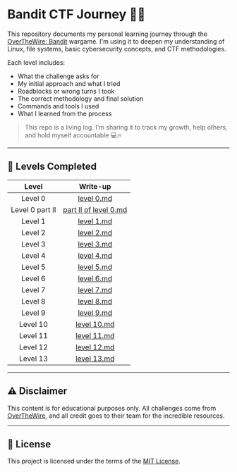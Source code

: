 # Bandit CTF Journey 🏴‍☠️

This repository documents my personal learning journey through the [OverTheWire: Bandit](https://overthewire.org/wargames/bandit/) wargame. I'm using it to deepen my understanding of Linux, file systems, basic cybersecurity concepts, and CTF methodologies.

Each level includes:
- What the challenge asks for
- My initial approach and what I tried
- Roadblocks or wrong turns I took
- The correct methodology and final solution
- Commands and tools I used
- What I learned from the process

> This repo is a living log. I'm sharing it to track my growth, help others, and hold myself accountable 💻🔥

---

## 📂 Levels Completed

| Level | Write-up |
|:-------:|:----------:|
| Level 0 | [level 0.md](https://github.com/aminuzz/Bandit-CTF-Journey/blob/main/level%200.md) |
| Level 0 part II | [part II of level 0.md](https://github.com/aminuzz/Bandit-CTF-Journey/blob/main/part%20II%20of%20level%200.md) |
| Level 1 | [level 1.md](https://github.com/aminuzz/Bandit-CTF-Journey/blob/main/level%201.md) |
| Level 2 | [level 2.md](https://github.com/aminuzz/Bandit-CTF-Journey/blob/main/level%202.md) |
| Level 3 | [level 3.md](https://github.com/aminuzz/Bandit-CTF-Journey/blob/main/level%203.md) |
| Level 4 | [level 4.md](https://github.com/aminuzz/Bandit-CTF-Journey/blob/main/level%204.md) |
| Level 5 | [level 5.md](https://github.com/aminuzz/Bandit-CTF-Journey/blob/main/level%205.md) |
| Level 6 | [level 6.md](https://github.com/aminuzz/Bandit-CTF-Journey/blob/main/level%206.md) |
| Level 7 | [level 7.md](https://github.com/aminuzz/Bandit-CTF-Journey/blob/main/level%207.md) |
| Level 8 | [level 8.md](https://github.com/aminuzz/Bandit-CTF-Journey/blob/main/level%208.md) |
| Level 9 | [level 9.md](https://github.com/aminuzz/Bandit-CTF-Journey/blob/main/level%209.md) |
| Level 10 | [level 10.md](https://github.com/aminuzz/Bandit-CTF-Journey/blob/main/level%2010.md) |
| Level 11 | [level 11.md](https://github.com/aminuzz/Bandit-CTF-Journey/blob/main/level%2011.md) |
| Level 12 | [level 12.md](https://github.com/aminuzz/Bandit-CTF-Journey/blob/main/level%2012.md) |
| Level 13 | [level 13.md](https://github.com/aminuzz/Bandit-CTF-Journey/blob/main/level%2013.md) |



---

## ⚠️ Disclaimer

This content is for educational purposes only. All challenges come from [OverTheWire](https://overthewire.org), and all credit goes to their team for the incredible resources.

---

## 🧾 License

This project is licensed under the terms of the [MIT License](LICENSE).
